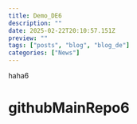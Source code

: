 ```yaml
---
title: Demo_DE6
description: ""
date: 2025-02-22T20:10:57.151Z
preview: ""
tags: ["posts", "blog", "blog_de"]
categories: ["News"]
---
```


haha6

# githubMainRepo6
